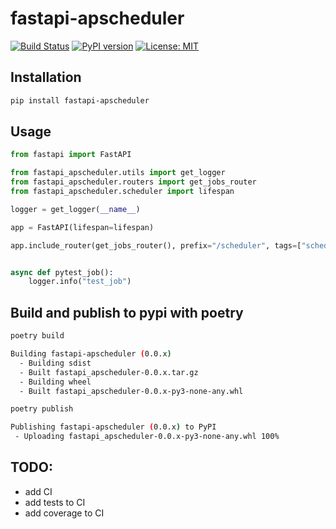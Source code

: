 # fastapi-apscheduler


[![Build Status](https://travis-ci.com/viniciuschiele/fastapi-apscheduler.svg?branch=main)](https://travis-ci.com/viniciuschiele/fastapi-apscheduler)
[![PyPI version](https://badge.fury.io/py/fastapi-apscheduler.svg)](https://badge.fury.io/py/fastapi-apscheduler)
[![License: MIT](https://img.shields.io/badge/License-MIT-yellow.svg)](https://opensource.org/licenses/MIT)

## Installation

```bash
pip install fastapi-apscheduler
```

## Usage

```python
from fastapi import FastAPI

from fastapi_apscheduler.utils import get_logger
from fastapi_apscheduler.routers import get_jobs_router
from fastapi_apscheduler.scheduler import lifespan

logger = get_logger(__name__)

app = FastAPI(lifespan=lifespan)

app.include_router(get_jobs_router(), prefix="/scheduler", tags=["scheduler"])


async def pytest_job():
    logger.info("test_job")
```



## Build and publish to pypi with poetry
```bash
poetry build

Building fastapi-apscheduler (0.0.x)
  - Building sdist
  - Built fastapi_apscheduler-0.0.x.tar.gz
  - Building wheel
  - Built fastapi_apscheduler-0.0.x-py3-none-any.whl

poetry publish

Publishing fastapi-apscheduler (0.0.x) to PyPI
 - Uploading fastapi_apscheduler-0.0.x-py3-none-any.whl 100%
```

## TODO:
- add CI
- add tests to CI
- add coverage to CI